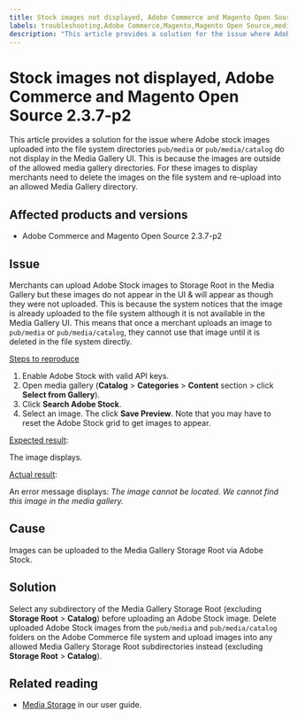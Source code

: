```yaml
---
title: Stock images not displayed, Adobe Commerce and Magento Open Source 2.3.7-p2
labels: troubleshooting,Adobe Commerce,Magento,Magento Open Source,media gallery,2.37-p2,images not displayed,on-premises,cloud infrastructure
description: "This article provides a solution for the issue where Adobe stock images uploaded into the file system directories `pub/media` or `pub/media/catalog` do not display in the Media Gallery UI. This is because the images are outside of the allowed media gallery directories. For these images to display merchants need to delete the images on the file system and re-upload into an allowed Media Gallery directory."
---
```


# Stock images not displayed, Adobe Commerce and Magento Open Source 2.3.7-p2

This article provides a solution for the issue where Adobe stock images uploaded into the file system directories `pub/media` or `pub/media/catalog` do not display in the Media Gallery UI. This is because the images are outside of the allowed media gallery directories. For these images to display merchants need to delete the images on the file system and re-upload into an allowed Media Gallery directory.

## Affected products and versions

* Adobe Commerce and Magento Open Source 2.3.7-p2


## Issue

Merchants can upload Adobe Stock images to Storage Root in the Media Gallery but these images do not appear in the UI & will appear as though they were not uploaded. This is because the system notices that the image is already uploaded to the file system although it is not available in the Media Gallery UI. This means that once a merchant uploads an image to `pub/media` or `pub/media/catalog`, they cannot use that image until it is deleted in the file system directly.

<u>Steps to reproduce</u>

1. Enable Adobe Stock with valid API keys.
1. Open media gallery (**Catalog** > **Categories** > **Content** section > click **Select from Gallery**).
1. Click **Search Adobe Stock**.
1. Select an image. The click **Save Preview**. Note that you may have to reset the Adobe Stock grid to get images to appear.

<u>Expected result</u>:

The image displays.

<u>Actual result</u>:

An error message displays: *The image cannot be located. We cannot find this image in the media gallery.*

## Cause

Images can be uploaded to the Media Gallery Storage Root via Adobe Stock.

## Solution

Select any subdirectory of the Media Gallery Storage Root (excluding **Storage Root** > **Catalog**) before uploading an Adobe Stock image.
Delete uploaded Adobe Stock images from the `pub/media` and `pub/media/catalog` folders on the Adobe Commerce file system and upload images into any allowed Media Gallery Storage Root subdirectories instead (excluding **Storage Root** > **Catalog**).

## Related reading

* [Media Storage](https://docs.magento.com/user-guide/v2.3/cms/media-storage.html) in our user guide. 

